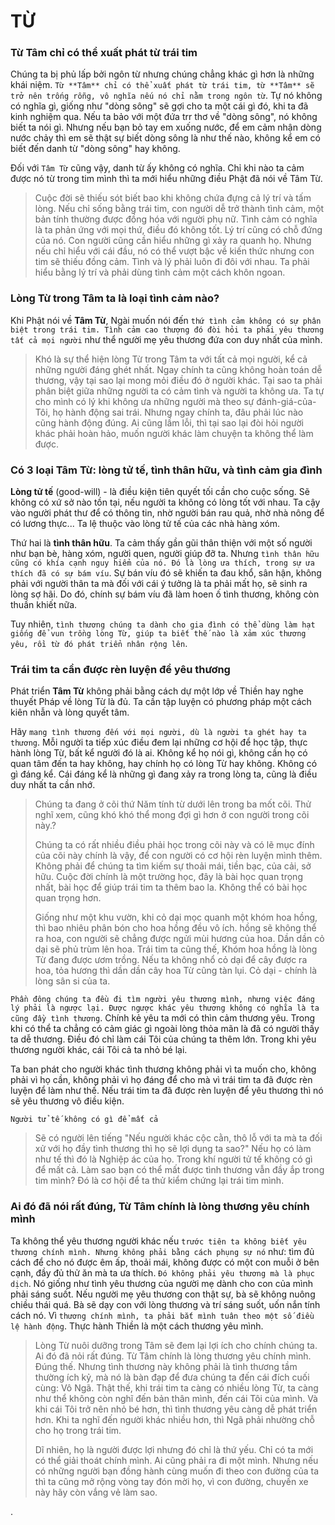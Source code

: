 # TỪ

###  Từ Tâm chỉ có thể xuất phát từ trái tim

Chúng ta bị phủ lấp bởi ngôn từ nhưng chúng chẳng khác gì hơn là những khái niệm. `Từ **Tâm** chỉ có thể xuất phát từ trái tim, từ **Tâm** sẽ trở nên trống rỗng, vô nghĩa nếu nó chỉ nằm trong ngôn từ`.  Tự nó không có nghĩa gì, giống như "dòng sông" sẽ gợi cho ta một cái gì đó, khi ta đã kinh nghiệm qua. Nếu ta bảo với một đứa trr thơ về "dòng sông", nó không biết ta nói gì. Nhưng nếu bạn bỏ tay em xuống nước, để em cảm nhận dòng nước chảy thì em sẽ thật sự biết dòng sông là như thế nào, không kể em có biết đến danh từ "dòng sông" hay không.

Đối với `Tâm Từ` cũng vậy, danh từ ấy không có nghĩa. Chỉ khi nào ta cảm được nó từ trong tim mình thì ta mới hiểu những điều Phật đã nói về Tâm Từ.

> Cuộc đời sẽ thiếu sót biết bao khi không chứa đựng cả lý trí và tấm lòng. Nếu chỉ sống bằng trái tim, con người dễ trở thành tình cảm, một bản tính thường được đồng hóa với người phụ nữ. Tình cảm có nghĩa là ta phản ứng với mọi thứ, điều đó không tốt. Lý trí cũng có chỗ đứng của nó. Con người cũng cần hiểu những gì xảy ra quanh họ. Nhưng nếu chỉ hiểu với cái đầu, nó có thể vượt bậc về kiến thức nhưng con tim sẽ thiếu đồng cảm. Tình và lý phải luôn đi đôi với nhau. Ta phải hiểu bằng lý trí và phải dùng tình cảm một cách khôn ngoan.


### Lòng Từ trong Tâm ta là loại tình cảm nào?

Khi Phật nói về **Tâm Từ**, Ngài muốn nói đến `thứ tình cảm không có sự phân biệt trong trái tim. Tình cảm cao thượng đó đòi hỏi ta phải yêu thương tất cả mọi người` như thể người mẹ yêu thương đứa con duy nhất của mình. 

> Khó là sự thể hiện lòng Từ trong Tâm ta với tất cả mọi người, kể cả những người đáng ghét nhất. Ngay chính ta cũng không hoàn toán dễ thương, vậy tại sao lại mong mỏi điều đó ở người khác. 
> Tại sao ta phải phân biệt giữa những người ta có cảm tình và người ta không ưa. Ta tự cho mình có lý khi không ưa những người mà theo sự đánh-giá-của-Tôi, họ hành động sai trái. Nhưng ngay chính ta, đâu phải lúc nào cũng hành động đúng.  Ai cũng lầm lỗi, thì tại sao lại đòi hỏi người khác phải hoàn hảo, muốn người khác làm chuyện ta không thể làm được.


### Có 3 loại Tâm Từ: lòng tử tế, tình thân hữu, và tình cảm gia đình

**Lòng tử tế**  (good-will) - là điều kiện tiên quyết tối cần cho cuộc sống. Sẽ không có xứ sở nào tồn tại, nếu người ta không có lòng tốt với nhau. Ta cậy vào người phát thư để có thông tin, nhờ người bán rau quả, nhờ nhà nông để có lương thực... Ta lệ thuộc vào lòng tử tế của các nhà hàng xóm.

Thứ hai là **tình thân hữu**. Ta cảm thấy gần gũi thân thiện với một số người như bạn bè, hàng xóm, người quen, người giúp đỡ ta. Nhưng `tình thân hữu cũng có khía cạnh nguy hiểm của nó. Đó là lòng ưa thích, trong sự ưa thích đã có sự bám víu`. Sự bán víu đó sẽ khiến ta đau khổ, sân hận, không phải với người thân ta mà đối với cái ý tưởng là ta phải mất họ, sẽ sinh ra lòng sợ hãi. Do đó, chính sự bám víu đã làm hoen ố tình thương, không còn thuần khiết nữa.

Tuy nhiên, `tình thương chúng ta dành cho gia đình có thể dùng làm hạt giống để vun trồng lòng Từ, giúp ta biết thế nào là xảm xúc thương yêu, rồi từ đó phát triển nhân rộng lên`.

### Trái tim ta cần được rèn luyện để yêu thương

Phát triển **Tâm Từ** không phải bằng cách dự một lớp về Thiền hay nghe thuyết Pháp về lòng Từ là đủ. Ta cần tập luyện có phương pháp một cách kiên nhẫn và lòng quyết tâm.

Hãy `mang tình thương đến với mọi người, dù là người ta ghét hay ta thương`. Mỗi người ta tiếp xúc điều đem lại những cơ hội để học tập, thực hành lòng Từ, bất kể người đó là ai. Không kể họ nói gì, không cần họ có quan tâm đến ta hay không, hay chính họ có lòng Từ hay không. Không có gì đáng kể. Cái đáng kể là những gì đang xảy ra trong lòng ta, cũng là điều duy nhất ta cần nhớ.

> Chúng ta đang ở  cõi thứ Năm tính từ dưới lên trong ba mốt cõi. Thử nghĩ xem, cũng khó khó thể mong đợi gì hơn ở con người trong cõi này.?
> 
> Chúng ta có rất nhiều điều phải học trong cõi này và có lẽ mục đính của cõi này chính là vậy, để con người có cơ hội rèn luyện mình thêm. Không phải để chúng ta tìm kiếm sự thoải mái, tiền bạc, của cải, sở hữu. Cuộc đời chính là một trường học, đây là bài học quan trọng nhất, bài học để giúp trái tim ta thêm bao la. Không thể có bài học quan trọng hơn. 
> 
> Giống như một khu vườn, khi cỏ dại mọc quanh một khóm hoa hồng, thì bao nhiêu phân bón cho hoa hồng đều vô ích. hồng sẽ không thể ra hoa, con người sẽ chẳng được ngửi mùi hương của hoa. Dần dần cỏ dại sẽ phủ trùm lên hoa. Trái tim ta cũng thế, Khóm hoa hồng là lòng Từ đang được ươm trồng. Nếu ta không nhổ cỏ dại để cây được ra hoa, tỏa hương thì dần dần cây hoa Từ cũng tàn lụi. Cỏ dại - chính là lòng sân si của ta.

`Phần đông chúng ta đều đi tìm người yêu thương mình, nhưng việc đáng lý phải là ngược lại. Được ngược khác yêu thương không có nghĩa là ta cũng đầy tình thương`. Chính kẻ yêu ta mới có thìn cảm thương yêu. Trong khi có thể ta chẳng có cảm giác gì ngoài lòng thỏa mãn là đã có người thấy ta dễ thương. Điều đó chỉ làm cái Tôi của chúng ta thêm lớn. Trong khi yêu thương người khác, cái Tôi cả ta nhỏ bé lại.

Ta ban phát cho người khác tình thương không phải vì ta muốn cho, không phải vì họ cần, không phải vì họ đáng để cho mà vì trái tim ta đã được rèn luyện để làm như thế. Nếu trái tim ta đã được rèn luyện để yêu thương thì nó sẽ yêu thương vô điều kiện.

`Người tử tế không có gì để mất cả` 

> Sẽ có người lên tiếng "Nếu người khác cộc cằn, thô lỗ với ta mà ta đối xử với họ đầy tình thương thì họ sẽ lợi dụng ta sao?" Nếu họ có làm như tế thì đó là Nghiệp ác của họ. Trong khí người tử tế không có gì để mất cả. Làm sao bạn có thể mất được tình thương vẫn đầy ắp trong tim mình? Đó là cơ hội để ta thử kiểm chứng lại trái tim mình.

### Ai đó đã nói rất đúng, Từ Tâm chính là lòng thương yêu chính mình

Ta không thể yêu thương người khác nếu `trước tiên ta không biết yêu thương chính mình. Nhưng không phải bằng cách phụng sự nó` như: tìm đủ cách để cho nó được êm ấp, thoải mái, không được có một con muỗi ở bên cạnh, đầy đủ thử ăn mà ta ưa thích. `Đó không phải yêu thương mà là phục dịch`. Nó giống như tình yêu thương của người mẹ dành cho con của mình phải sáng suốt. Nếu người mẹ yêu thương con thật sự, bà sẽ không nuông chiều thái quá. Bà sẽ dạy con với lòng thương và trí sáng suốt, uốn nắn tính cách nó. Vì `thương chính mình, ta phải bắt mình tuân theo một số điều lệ hành động`. Thực hành Thiền là một cách thương yêu mình.

>Lòng Từ nuôi dưỡng trong Tâm sẽ đem lại lợi ích cho chính chúng ta. Ai đó đã nỏi rất đúng. Từ Tâm chính là lòng thương yêu chính mình. Đúng thế. Nhưng tình thương này không phải là tình thương tầm thường ích kỷ, mà nó là bàn đạp để đưa chúng ta đến cái đích cuối cùng: Vô Ngã. Thật thế, khi trái tim ta càng có nhiều lòng Từ, ta càng như thể không còn nghĩ đến bản thân mình, đến cái Tôi của mình. Và khi cái Tôi trở nên nhỏ bé hơn, thì tình thương yêu càng dễ phát triển hơn. Khi ta nghĩ đến người khác nhiều hơn, thì Ngã phải nhường chỗ cho họ trong trái tim.
>
> Dĩ nhiên, họ là người được lợi nhưng đó chỉ là thứ yếu. Chỉ có ta mới có thể giải thoát chính mình. Ai cũng phải ra đi một mình. Nhưng nếu có những người bạn đồng hành cùng muốn đi theo con đường của ta thì ta cũng mở rộng vòng tay đón mời họ, vì con đường, chuyến xe này hãy còn vắng vẻ làm sao.

.